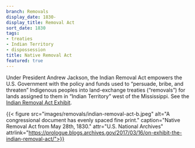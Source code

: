 ```yaml
---
branch: Removals
display_date: 1830-
display_title: Removal Act
sort_date: 1830
tags:
- treaties
- Indian Territory
- dispossession
title: Native Removal Act
featured: true
---
```


Under President Andrew Jackson, the Indian Removal Act empowers the U.S. Government with the policy and funds used to “persuade, bribe, and threaten” Indigenous peoples into land-exchange treaties (“removals”) for lands assigned to them in “Indian Territory” west of the Mississippi. See the [Indian Removal Act Exhibit](https://prologue.blogs.archives.gov/2017/03/16/on-exhibit-the-indian-removal-act/).

{{< figure src="images/removals/indian-removal-act-b.jpeg" alt="A congressional document has evenly spaced fine print." caption="Native Removal Act from May 28th, 1830." attr="U.S. National Archives" attrlink="https://prologue.blogs.archives.gov/2017/03/16/on-exhibit-the-indian-removal-act/">}}
